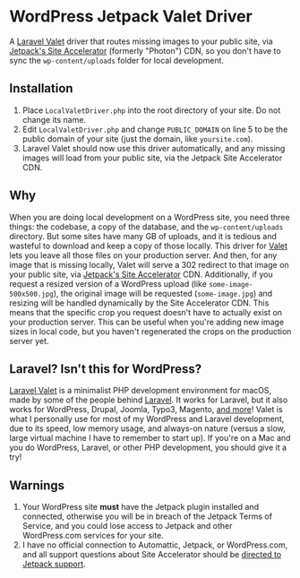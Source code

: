 # WordPress Jetpack Valet Driver
A [Laravel Valet][valet] driver that routes missing images to your public site, via [Jetpack's Site Accelerator][site-accelerator] (formerly "Photon") CDN, so you don't have to sync the `wp-content/uploads` folder for local development.

## Installation
1. Place `LocalValetDriver.php` into the root directory of your site. Do not change its name.
2. Edit `LocalValetDriver.php` and change `PUBLIC_DOMAIN` on line 5 to be the public domain of your site (just the domain, like `yoursite.com`).
3. Laravel Valet should now use this driver automatically, and any missing images will load from your public site, via the Jetpack Site Accelerator CDN.

## Why
When you are doing local development on a WordPress site, you need three things: the codebase, a copy of the database, and the `wp-content/uploads` directory. But some sites have many GB of uploads, and it is tedious and wasteful to download and keep a copy of those locally. This driver for [Valet][valet] lets you leave all those files on your production server. And then, for any image that is missing locally, Valet will serve a 302 redirect to that image on your public site, via [Jetpack's Site Accelerator][site-accelerator] CDN. Additionally, if you request a resized version of a WordPress upload (like `some-image-500x500.jpg`), the original image will be requested (`some-image.jpg`) and resizing will be handled dynamically by the Site Accelerator CDN. This means that the specific crop you request doesn't have to actually exist on your production server. This can be useful when you're adding new image sizes in local code, but you haven't regenerated the crops on the production server yet.

## Laravel? Isn't this for WordPress?
[Laravel Valet][valet] is a minimalist PHP development environment for macOS, made by some of the people behind [Laravel][laravel]. It works for Laravel, but it also works for WordPress, Drupal, Joomla, Typo3, Magento, [and more][drivers]! Valet is what I personally use for most of my WordPress and Laravel development, due to its speed, low memory usage, and always-on nature (versus a slow, large virtual machine I have to remember to start up). If you're on a Mac and you do WordPress, Laravel, or other PHP development, you should give it a try!

## Warnings
1. Your WordPress site **must** have the Jetpack plugin installed and connected, otherwise you will be in breach of the Jetpack Terms of Service, and you could lose access to Jetpack and other WordPress.com services for your site.
2. I have no official connection to Automattic, Jetpack, or WordPress.com, and all support questions about Site Accelerator should be [directed to Jetpack support][site-accelerator].

[laravel]: https://laravel.com/
[valet]: https://laravel.com/docs/valet
[site-accelerator]: https://jetpack.com/support/site-accelerator/
[drivers]: https://github.com/laravel/valet/tree/master/cli/drivers